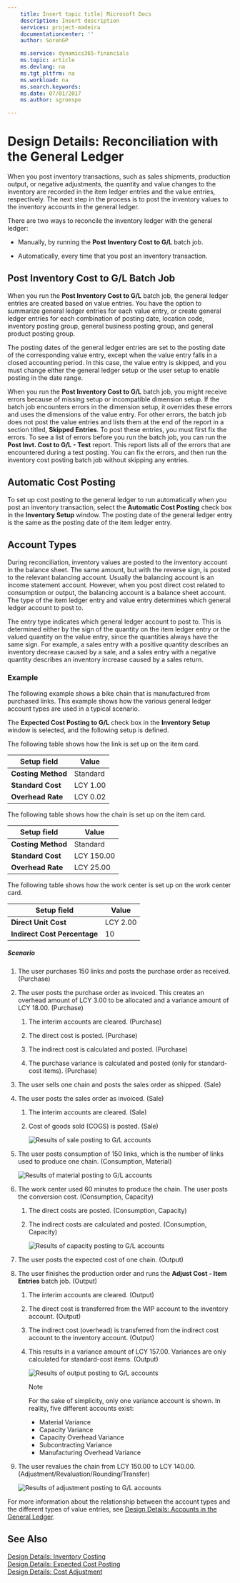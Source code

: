 ```yaml
---
    title: Insert topic title| Microsoft Docs
    description: Insert description
    services: project-madeira
    documentationcenter: ''
    author: SorenGP

    ms.service: dynamics365-financials
    ms.topic: article
    ms.devlang: na
    ms.tgt_pltfrm: na
    ms.workload: na
    ms.search.keywords:
    ms.date: 07/01/2017
    ms.author: sgroespe

---
```

# Design Details: Reconciliation with the General Ledger
When you post inventory transactions, such as sales shipments, production output, or negative adjustments, the quantity and value changes to the inventory are recorded in the item ledger entries and the value entries, respectively. The next step in the process is to post the inventory values to the inventory accounts in the general ledger.  
  
 There are two ways to reconcile the inventory ledger with the general ledger:  
  
-   Manually, by running the **Post Inventory Cost to G\/L** batch job.  
  
-   Automatically, every time that you post an inventory transaction.  
  
## Post Inventory Cost to G\/L Batch Job  
 When you run the **Post Inventory Cost to G\/L** batch job, the general ledger entries are created based on value entries. You have the option to summarize general ledger entries for each value entry, or create general ledger entries for each combination of posting date, location code, inventory posting group, general business posting group, and general product posting group.  
  
 The posting dates of the general ledger entries are set to the posting date of the corresponding value entry, except when the value entry falls in a closed accounting period. In this case, the value entry is skipped, and you must change either the general ledger setup or the user setup to enable posting in the date range.  
  
 When you run the **Post Inventory Cost to G\/L** batch job, you might receive errors because of missing setup or incompatible dimension setup. If the batch job encounters errors in the dimension setup, it overrides these errors and uses the dimensions of the value entry. For other errors, the batch job does not post the value entries and lists them at the end of the report in a section titled, **Skipped Entries**. To post these entries, you must first fix the errors. To see a list of errors before you run the batch job, you can run the **Post Invt. Cost to G\/L - Test** report. This report lists all of the errors that are encountered during a test posting. You can fix the errors, and then run the inventory cost posting batch job without skipping any entries.  
  
## Automatic Cost Posting  
 To set up cost posting to the general ledger to run automatically when you post an inventory transaction, select the **Automatic Cost Posting** check box in the **Inventory Setup** window. The posting date of the general ledger entry is the same as the posting date of the item ledger entry.  
  
## Account Types  
 During reconciliation, inventory values are posted to the inventory account in the balance sheet. The same amount, but with the reverse sign, is posted to the relevant balancing account. Usually the balancing account is an income statement account. However, when you post direct cost related to consumption or output, the balancing account is a balance sheet account. The type of the item ledger entry and value entry determines which general ledger account to post to.  
  
 The entry type indicates which general ledger account to post to. This is determined either by the sign of the quantity on the item ledger entry or the valued quantity on the value entry, since the quantities always have the same sign. For example, a sales entry with a positive quantity describes an inventory decrease caused by a sale, and a sales entry with a negative quantity describes an inventory increase caused by a sales return.  
  
### Example  
 The following example shows a bike chain that is manufactured from purchased links. This example shows how the various general ledger account types are used in a typical scenario.  
  
 The **Expected Cost Posting to G\/L** check box in the **Inventory Setup** window is selected, and the following setup is defined.  
  
 The following table shows how the link is set up on the item card.  
  
|Setup field|Value|  
|-----------------|-----------|  
|**Costing Method**|Standard|  
|**Standard Cost**|LCY 1.00|  
|**Overhead Rate**|LCY 0.02|  
  
 The following table shows how the chain is set up on the item card.  
  
|Setup field|Value|  
|-----------------|-----------|  
|**Costing Method**|Standard|  
|**Standard Cost**|LCY 150.00|  
|**Overhead Rate**|LCY 25.00|  
  
 The following table shows how the work center is set up on the work center card.  
  
|Setup field|Value|  
|-----------------|-----------|  
|**Direct Unit Cost**|LCY 2.00|  
|**Indirect Cost Percentage**|10|  
  
##### Scenario  
  
1.  The user purchases 150 links and posts the purchase order as received. \(Purchase\)  
  
2.  The user posts the purchase order as invoiced. This creates an overhead amount of LCY 3.00 to be allocated and a variance amount of LCY 18.00. \(Purchase\)  
  
    1.  The interim accounts are cleared. \(Purchase\)  
  
    2.  The direct cost is posted. \(Purchase\)  
  
    3.  The indirect cost is calculated and posted. \(Purchase\)  
  
    4.  The purchase variance is calculated and posted \(only for standard-cost items\). \(Purchase\)  
  
3.  The user sells one chain and posts the sales order as shipped. \(Sale\)  
  
4.  The user posts the sales order as invoiced. \(Sale\)  
  
    1.  The interim accounts are cleared. \(Sale\)  
  
    2.  Cost of goods sold \(COGS\) is posted. \(Sale\)  
  
         ![Results of sale posting to G&#47;L accounts](../media/design_details_inventory_costing_3_gl_posting_sales.png "design\_details\_inventory\_costing\_3\_GL\_posting\_sales")  
  
5.  The user posts consumption of 150 links, which is the number of links used to produce one chain. \(Consumption, Material\)  
  
     ![Results of material posting to G&#47;L accounts](../media/design_details_inventory_costing_3_gl_posting_material.png "design\_details\_inventory\_costing\_3\_GL\_posting\_material")  
  
6.  The work center used 60 minutes to produce the chain. The user posts the conversion cost. \(Consumption, Capacity\)  
  
    1.  The direct costs are posted. \(Consumption, Capacity\)  
  
    2.  The indirect costs are calculated and posted. \(Consumption, Capacity\)  
  
         ![Results of capacity posting to G&#47;L accounts](../media/design_details_inventory_costing_3_gl_posting_capacity.png "design\_details\_inventory\_costing\_3\_GL\_posting\_capacity")  
  
7.  The user posts the expected cost of one chain. \(Output\)  
  
8.  The user finishes the production order and runs the **Adjust Cost - Item Entries** batch job. \(Output\)  
  
    1.  The interim accounts are cleared. \(Output\)  
  
    2.  The direct cost is transferred from the WIP account to the inventory account. \(Output\)  
  
    3.  The indirect cost \(overhead\) is transferred from the indirect cost account to the inventory account. \(Output\)  
  
    4.  This results in a variance amount of LCY 157.00. Variances are only calculated for standard-cost items. \(Output\)  
  
         ![Results of output posting to G&#47;L accounts](../media/design_details_inventory_costing_3_gl_posting_output.png "design\_details\_inventory\_costing\_3\_GL\_posting\_output")  
  
        > [!NOTE]  
        >  For the sake of simplicity, only one variance account is shown. In reality, five different accounts exist:  
        >   
        >  -   Material Variance  
        > -   Capacity Variance  
        > -   Capacity Overhead Variance  
        > -   Subcontracting Variance  
        > -   Manufacturing Overhead Variance  
  
9. The user revalues the chain from LCY 150.00 to LCY 140.00. \(Adjustment\/Revaluation\/Rounding\/Transfer\)  
  
     ![Results of adjustment posting to G&#47;L accounts](../media/design_details_inventory_costing_3_gl_posting_adjustment.png "design\_details\_inventory\_costing\_3\_GL\_posting\_adjustment")  
  
 For more information about the relationship between the account types and the different types of value entries, see [Design Details: Accounts in the General Ledger](design-details-accounts-in-the-general-ledger.md).  
  
## See Also  
 [Design Details: Inventory Costing](design-details-inventory-costing.md)   
 [Design Details: Expected Cost Posting](design-details-expected-cost-posting.md)   
 [Design Details: Cost Adjustment](design-details-cost-adjustment.md)